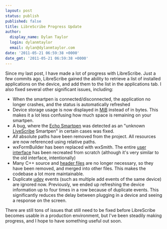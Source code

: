 ```yaml
---
layout: post
status: publish
published: false
title: LibreScribe Progress Update
author:
  display_name: Dylan Taylor
  login: dylanmtaylor
  email: dylan@dylanmtaylor.com
date: '2011-05-21 06:59:38 +0000'
date_gmt: '2011-05-21 06:59:38 +0000'
---
```

<p>Since my last post, I have made a lot of progress with LibreScribe. Just a few commits ago, LibreScribe gained the ability to retrieve a list of installed applications on the device, and add them to the list in the applications tab. I also fixed several other significant issues, including:</p>
<ul>
<li>When the smartpen is connected/disconnected, the application no longer crashes, and the status is automatically refreshed</li>
<li>Device storage usage is now displayed in <a class="zem_slink" href="http://en.wikipedia.org/wiki/Mebibyte" title="Mebibyte" rel="wikipedia">MiB</a> instead of in bytes. This makes it a lot less confusing how much space is remaining on your smartpen.</li>
<li>A bug, where the <a class="zem_slink" href="http://www.livescribe.com/" title="Livescribe" rel="homepage">Echo Smartpen</a> was detected as an "unknown <a class="zem_slink" href="http://www.livescribe.com" title="Livescribe " rel="homepage">LiveScribe</a> Smartpen" in certain cases was fixed.</li>
<li><em>All </em>absolute paths have been removed from the project. All resources are now referenced using relative paths.</li>
<li>wxFormBuilder has been replaced with wxSmith. The entire <a class="zem_slink" href="http://en.wikipedia.org/wiki/User_interface" title="User interface" rel="wikipedia">user interface</a> has been recreated from scratch (although it's very similar to the old interface, intentionally)</li>
<li>Many C++ source and <a class="zem_slink" href="http://en.wikipedia.org/wiki/Header_file" title="Header file" rel="wikipedia">header files</a> are no longer necessary, so they have been removed, and merged into other files. This makes the codebase a lot more maintainable.</li>
<li>Duplicate <a class="zem_slink" href="http://www.kernel.org/pub/linux/utils/kernel/hotplug/udev.html" title="Udev" rel="homepage">udev</a> events (such as multiple add events of the same device) are ignored now. Previously, we ended up refreshing the device information up to four times in a row because of duplicate events. This significantly reduces the delay between plugging in a device and seeing a response on the screen.</li>
</ul>
<p>There are still tons of issues that still need to be fixed before LibreScribe becomes usable in a production environment, but I've been steadily making progress, and I hope to have something useful out soon.<br _mce_bogus="1"/></p>
<div style="margin-top: 10px; height: 15px;" class="zemanta-pixie"><img style="border: medium none; float: right;" class="zemanta-pixie-img" alt="" src="/images/blog/2011/06/pixy14.gif"/></div>
